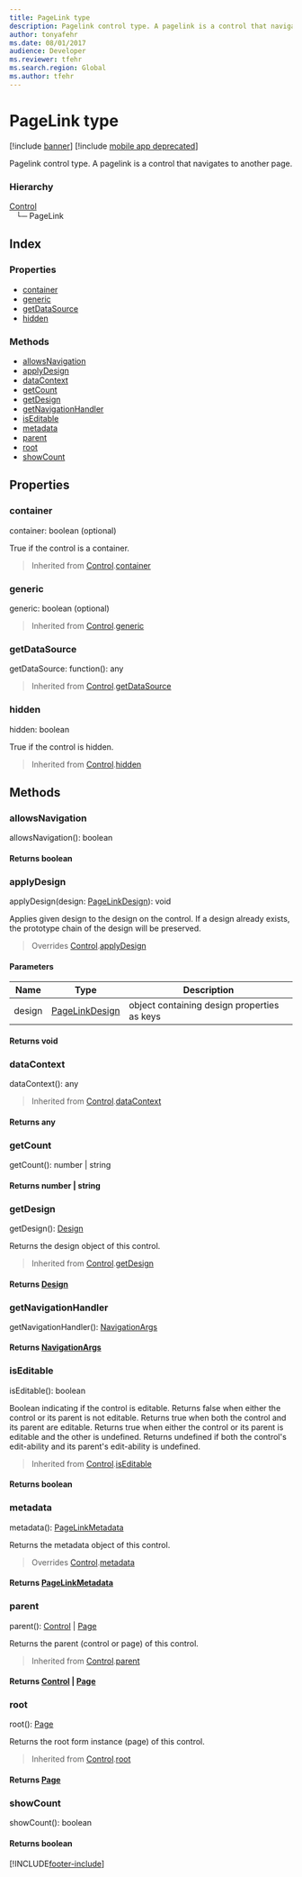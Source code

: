 ```yaml
---
title: PageLink type
description: Pagelink control type. A pagelink is a control that navigates to another page.
author: tonyafehr
ms.date: 08/01/2017
audience: Developer
ms.reviewer: tfehr
ms.search.region: Global
ms.author: tfehr
---
```


# PageLink type

[!include [banner](../../../../includes/banner.md)]
[!include [mobile app deprecated](../../../../includes/mobile-app-deprecation-banner.md)]

Pagelink control type. A pagelink is a control that navigates to another page.

### Hierarchy

[Control](view-model-control-basecontrol-icontrol-icontrol.md) <br>&nbsp;&nbsp;&nbsp;└─ PageLink <br>

## Index

### Properties

* [container](view-model-control-pagelink-ipagelink-ipagelink.md#container)
* [generic](view-model-control-pagelink-ipagelink-ipagelink.md#generic)
* [getDataSource](view-model-control-pagelink-ipagelink-ipagelink.md#getdatasource)
* [hidden](view-model-control-pagelink-ipagelink-ipagelink.md#hidden)

### Methods

* [allowsNavigation](view-model-control-pagelink-ipagelink-ipagelink.md#allowsnavigation)
* [applyDesign](view-model-control-pagelink-ipagelink-ipagelink.md#applydesign)
* [dataContext](view-model-control-pagelink-ipagelink-ipagelink.md#datacontext)
* [getCount](view-model-control-pagelink-ipagelink-ipagelink.md#getcount)
* [getDesign](view-model-control-pagelink-ipagelink-ipagelink.md#getdesign)
* [getNavigationHandler](view-model-control-pagelink-ipagelink-ipagelink.md#getnavigationhandler)
* [isEditable](view-model-control-pagelink-ipagelink-ipagelink.md#iseditable)
* [metadata](view-model-control-pagelink-ipagelink-ipagelink.md#metadata)
* [parent](view-model-control-pagelink-ipagelink-ipagelink.md#parent)
* [root](view-model-control-pagelink-ipagelink-ipagelink.md#root)
* [showCount](view-model-control-pagelink-ipagelink-ipagelink.md#showcount)

## Properties

### container

container: boolean (optional) 

True if the control is a container.

> Inherited from [Control](view-model-control-basecontrol-icontrol-icontrol.md).[container](view-model-control-basecontrol-icontrol-icontrol.md#container)


### generic

generic: boolean (optional) 



> Inherited from [Control](view-model-control-basecontrol-icontrol-icontrol.md).[generic](view-model-control-basecontrol-icontrol-icontrol.md#generic)


### getDataSource

getDataSource: function(): any



> Inherited from [Control](view-model-control-basecontrol-icontrol-icontrol.md).[getDataSource](view-model-control-basecontrol-icontrol-icontrol.md#getdatasource)


### hidden

hidden: boolean

True if the control is hidden.

> Inherited from [Control](view-model-control-basecontrol-icontrol-icontrol.md).[hidden](view-model-control-basecontrol-icontrol-icontrol.md#hidden)


## Methods

### allowsNavigation


allowsNavigation(): boolean



#### Returns boolean

### applyDesign


applyDesign(design: [PageLinkDesign](view-model-control-pagelink-ipagelink-ipagelinkdesign.md)): void

Applies given design to the design on the control.
If a design already exists, the prototype chain of the design will be preserved.

> Overrides [Control](view-model-control-basecontrol-icontrol-icontrol.md).[applyDesign](view-model-control-basecontrol-icontrol-icontrol.md#applydesign)


#### Parameters

| Name | Type | Description |
| ---- | ---- | ----------- |
| design|[PageLinkDesign](view-model-control-pagelink-ipagelink-ipagelinkdesign.md)|object containing design properties as keys|

#### Returns void

### dataContext


dataContext(): any



> Inherited from [Control](view-model-control-basecontrol-icontrol-icontrol.md).[dataContext](view-model-control-basecontrol-icontrol-icontrol.md#datacontext)

#### Returns any

### getCount


getCount(): number &#124; string



#### Returns number &#124; string

### getDesign


getDesign(): [Design](view-model-ipage-idesign.md)

Returns the design object of this control.

> Inherited from [Control](view-model-control-basecontrol-icontrol-icontrol.md).[getDesign](view-model-control-basecontrol-icontrol-icontrol.md#getdesign)

#### Returns [Design](view-model-ipage-idesign.md)



### getNavigationHandler


getNavigationHandler(): [NavigationArgs](view-model-ipage-inavigationargs.md)



#### Returns [NavigationArgs](view-model-ipage-inavigationargs.md)

### isEditable


isEditable(): boolean

Boolean indicating if the control is editable.
Returns false when either the control or its parent is not editable.
Returns true when both the control and its parent are editable.
Returns true when either the control or its parent is editable and the other is undefined.
Returns undefined if both the control's edit-ability and its parent's edit-ability is undefined.

> Inherited from [Control](view-model-control-basecontrol-icontrol-icontrol.md).[isEditable](view-model-control-basecontrol-icontrol-icontrol.md#iseditable)

#### Returns boolean



### metadata


metadata(): [PageLinkMetadata](view-model-control-pagelink-ipagelink-ipagelinkmetadata.md)

Returns the metadata object of this control.

> Overrides [Control](view-model-control-basecontrol-icontrol-icontrol.md).[metadata](view-model-control-basecontrol-icontrol-icontrol.md#metadata)

#### Returns [PageLinkMetadata](view-model-control-pagelink-ipagelink-ipagelinkmetadata.md)



### parent


parent(): [Control](view-model-control-basecontrol-icontrol-icontrol.md) &#124; [Page](view-model-ipage-ipage.md)

Returns the parent (control or page) of this control.

> Inherited from [Control](view-model-control-basecontrol-icontrol-icontrol.md).[parent](view-model-control-basecontrol-icontrol-icontrol.md#parent)

#### Returns [Control](view-model-control-basecontrol-icontrol-icontrol.md) &#124; [Page](view-model-ipage-ipage.md)



### root


root(): [Page](view-model-ipage-ipage.md)

Returns the root form instance (page) of this control.

> Inherited from [Control](view-model-control-basecontrol-icontrol-icontrol.md).[root](view-model-control-basecontrol-icontrol-icontrol.md#root)

#### Returns [Page](view-model-ipage-ipage.md)



### showCount


showCount(): boolean



#### Returns boolean



[!INCLUDE[footer-include](../../../../../../includes/footer-banner.md)]
